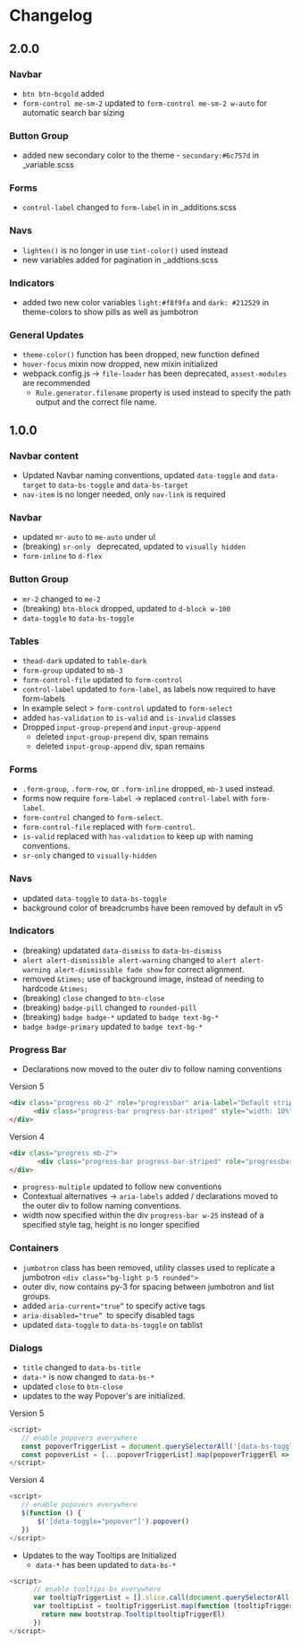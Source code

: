 # Changelog

## 2.0.0

### Navbar

- `btn btn-bcgold` added
- `form-control me-sm-2` updated to `form-control me-sm-2 w-auto` for automatic search bar sizing

### Button Group

- added new secondary color to the theme - `secondary:#6c757d` in _variable.scss

### Forms

- `control-label` changed to `form-label` in in _additions.scss

### Navs

- `lighten()` is no longer in use `tint-color()` used instead
- new variables added for pagination in _addtions.scss

### Indicators

- added two new color variables `light:#f8f9fa` and `dark: #212529` in theme-colors to show pills as well as jumbotron

### General Updates

- `theme-color()` function has been dropped, new function defined
- `hover-focus` mixin now dropped, new mixin initialized  
- webpack.config.js →  `file-loader` has been deprecated, `assest-modules` are recommended
    -  `Rule.generator.filename` property is used instead to specify the path output and the correct file name.

## 1.0.0

### Navbar content

- Updated Navbar naming conventions, updated `data-toggle` and `data-target` to `data-bs-toggle` and `data-bs-target`
- `nav-item` is no longer needed, only `nav-link` is required

### Navbar

- updated `mr-auto` to `me-auto` under ul
- (breaking) `sr-only ` deprecated, updated to `visually hidden`
- `form-inline` to `d-flex`

### Button Group

- `mr-2` changed to `me-2`
- (breaking) `btn-block` dropped, updated to `d-block w-100`
- `data-toggle` to `data-bs-toggle`

### Tables

- `thead-dark` updated to `table-dark`
- `form-group` updated to `mb-3`
- `form-control-file` updated to `form-control`
- `control-label` updated to `form-label`, as labels now required to have form-labels
- In example select > `form-control` updated to `form-select`
- added `has-validation` to `is-valid` and `is-invalid` classes
- Dropped `input-group-prepend` and `input-group-append`
    - deleted `input-group-prepend` div, span remains 
    - deleted `input-group-append` div, span remains 

### Forms

- `.form-group`, `.form-row`, or `.form-inline`  dropped, `mb-3` used instead.
- forms now require `form-label` → replaced `control-label` with `form-label`.
- `form-control` changed to `form-select`.
- `form-control-file` replaced with `form-control`.
- `is-valid` replaced with `has-validation` to keep up with naming conventions.
- `sr-only` changed to `visually-hidden`

### Navs

- updated `data-toggle` to `data-bs-toggle`
- background color of breadcrumbs have been removed by default in v5

### Indicators

- (breaking) updatated `data-dismiss` to `data-bs-dismiss` 
- `alert alert-dismissible alert-warning` changed to `alert alert-warning alert-dismissible fade show` for correct alignment.
- removed `&times;` use of background image, instead of needing to hardcode `&times;`
- (breaking) `close` changed to `btn-close`
- (breaking) `badge-pill` changed to `rounded-pill`
- (breaking) `badge badge-*` updated to `badge text-bg-*`
- `badge badge-primary` updated to `badge text-bg-*`

### Progress Bar

- Declarations now moved to the outer div to follow naming conventions

Version 5
```html
<div class="progress mb-2" role="progressbar" aria-label="Default striped example" aria-valuenow="10" aria-valuemin="0" aria-valuemax="100">
      <div class="progress-bar progress-bar-striped" style="width: 10%"></div>
</div>
```

Version 4
```html
<div class="progress mb-2">
       <div class="progress-bar progress-bar-striped" role="progressbar" style="width: 10%" aria-valuenow="10" aria-valuemin="0" aria-valuemax="100"></div>
</div>

```
- `progress-multiple` updated to follow new conventions
- Contextual alternatives → `aria-labels` added / declarations moved to the outer div to follow naming conventions.
- width now specified within the div `progress-bar w-25` instead of a specified style tag, height is no longer specified 

### Containers

- `jumbotron` class has been removed, utility classes used to replicate a jumbotron `<div class="bg-light p-5 rounded">`
- outer div, now contains py-3 for spacing between jumbotron and list groups.
- added `aria-current="true”`  to specify active tags
- `aria-disabled="true” `to specify disabled tags
- updated `data-toggle` to `data-bs-toggle` on tablist

### Dialogs

- `title` changed to `data-bs-title`
- `data-*` is now changed to `data-bs-*`
- updated `close` to `btn-close`
- updates to the way Popover's are initialized.

Version 5
```javascript
<script>
   // enable popovers everywhere
   const popoverTriggerList = document.querySelectorAll('[data-bs-toggle="popover"]')
   const popoverList = [...popoverTriggerList].map(popoverTriggerEl => new bootstrap.Popover(popoverTriggerEl))
</script>
```

Version 4
```javascript
<script>
   // enable popovers everywhere
   $(function () {
       $('[data-toggle="popover"]').popover()
   })
</script>
```

- Updates to the way Tooltips are Initialized
    - `data-*` has been updated to `data-bs-*`
```javascript
<script>
      // enable tooltips-bs everywhere
      var tooltipTriggerList = [].slice.call(document.querySelectorAll('[data-bs-toggle="tooltip"]'))
      var tooltipList = tooltipTriggerList.map(function (tooltipTriggerEl) {
        return new bootstrap.Tooltip(tooltipTriggerEl)
      })
</script>
```